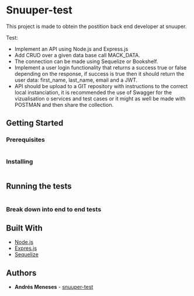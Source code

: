 # Snuuper-test
This project is made to obtein the postition back end developer at snuuper.

Test: 
* Implement an API using Node.js and Express.js
* Add CRUD over a given data base call MACK_DATA.
* The connection can be made using Sequelize or Bookshelf.
* Implement a user login functionality that returns a success true or false depending on the response, if success is true then it should return the user data: first_name, last_name, email and a JWT.
* API should be upload to a GIT repository with instructions to the correct local instanciation, it is recommended the use of Swagger for the vizualisation o services and test cases or it might as well be made with POSTMAN and then share the collection.


## Getting Started



### Prerequisites


```

```

### Installing

```

```

## Running the tests

```

```

### Break down into end to end tests


## Built With

* [Node.js](https://nodejs.org/en/)
* [Expres.js](http://expressjs.com/)
* [Sequelize](http://docs.sequelizejs.com/)


## Authors

* **Andrés Meneses** - [snuuper-test](https://github.com/brockoly)
